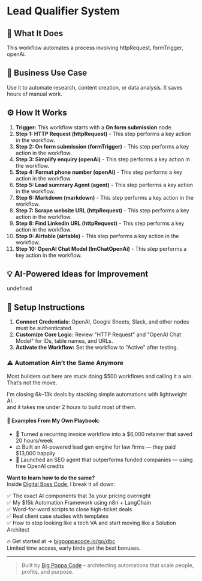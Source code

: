 # Lead Qualifier System

## 🚀 What It Does
This workflow automates a process involving httpRequest, formTrigger, openAi.

## 💼 Business Use Case
Use it to automate research, content creation, or data analysis. It saves hours of manual work.

## ⚙️ How It Works
1.  **Trigger:** This workflow starts with a **On form submission** node.
2. **Step 1: HTTP Request (httpRequest)** - This step performs a key action in the workflow.
3. **Step 2: On form submission (formTrigger)** - This step performs a key action in the workflow.
4. **Step 3: Simplify enquiry (openAi)** - This step performs a key action in the workflow.
5. **Step 4: Format phone number (openAi)** - This step performs a key action in the workflow.
6. **Step 5: Lead summary Agent (agent)** - This step performs a key action in the workflow.
7. **Step 6: Markdown (markdown)** - This step performs a key action in the workflow.
8. **Step 7: Scrape website URL (httpRequest)** - This step performs a key action in the workflow.
9. **Step 8: Find Linkedin URL (httpRequest)** - This step performs a key action in the workflow.
10. **Step 9: Airtable (airtable)** - This step performs a key action in the workflow.
11. **Step 10: OpenAI Chat Model (lmChatOpenAi)** - This step performs a key action in the workflow.

## 💡 AI-Powered Ideas for Improvement
undefined

## 🔧 Setup Instructions
1. **Connect Credentials:** OpenAI, Google Sheets, Slack, and other nodes must be authenticated.
2. **Customize Core Logic:** Review "HTTP Request" and "OpenAI Chat Model" for IDs, table names, and URLs.
3. **Activate the Workflow:** Set the workflow to "Active" after testing.

### ⚠️ Automation Ain’t the Same Anymore

Most builders out here are stuck doing $500 workflows and calling it a win.  
That’s not the move.  

I'm closing $6k–$13k deals by stacking simple automations with lightweight AI...  
and it takes me under 2 hours to build most of them.

#### 🧠 Examples From My Own Playbook:
- 🔁 Turned a recurring invoice workflow into a $6,000 retainer that saved 20 hours/week  
- ⚖️ Built an AI-powered lead gen engine for law firms — they paid $13,000 happily  
- 🚀 Launched an SEO agent that outperforms funded companies — using free OpenAI credits  

**Want to learn how to do the same?**  
Inside [Digital Boss Code](https://bigpoppacode.io/go/dbc), I break it all down:

✅ The exact AI components that 3x your pricing overnight  
✅ My $15k Automation Framework using n8n + LangChain  
✅ Word-for-word scripts to close high-ticket deals  
✅ Real client case studies with templates  
✅ How to stop looking like a tech VA and start moving like a Solution Architect  

🔥 Get started at → [bigpoppacode.io/go/dbc](https://bigpoppacode.io/go/dbc)  
Limited time access, early birds get the best bonuses.

---
> Built by [Big Poppa Code](https://bigpoppacode.io) – architecting automations that scale people, profits, and purpose.
